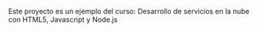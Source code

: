 Este proyecto es un ejemplo del curso: Desarrollo de servicios en la nube con HTML5, Javascript y Node.js